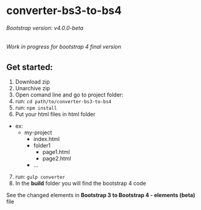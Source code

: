 # converter-bs3-to-bs4

###### Bootstrap version: v4.0.0-beta
###### Work in progress for bootstrap 4 final version


## Get started:
1. Download zip
2. Unarchive zip
3. Open comand line and go to project folder:
4. run: `cd path/to/converter-bs3-to-bs4`
5. run: `npm install`
6. Put your html files in html folder
  - ex:
    - my-project
      - index.html
      - folder1
        - page1.html
        - page2.html
      - ...
7. run: `gulp converter`
8. In the **build** folder you will find the bootstrap 4 code

See the changed elements in **Bootstrap 3 to Bootstrap 4 - elements (beta)** file
